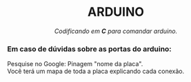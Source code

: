 <h1 align="center">ARDUINO</h1>
<p align="center"><i>Codificando em <b>C</b> para comandar arduino.</i></p>

<h3>Em caso de dúvidas sobre as portas do arduino:</h3>
<p>Pesquise no Google: Pinagem "nome da placa".<br>
Você terá um mapa de toda a placa explicando cada conexão.
</p>
